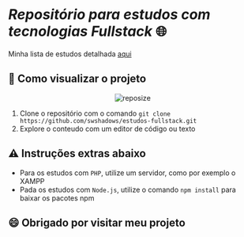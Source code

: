 # _Repositório para estudos com tecnologias Fullstack_ :globe_with_meridians:

Minha lista de estudos detalhada [aqui](https://thoracic-nyala-418.notion.site/Lista-de-Estudos-1acba06fe09c48b19cd1123b30380601)

## :gem: Como visualizar o projeto

<div align="center">

![reposize](https://img.shields.io/github/repo-size/swshadows/estudos-fullstack?color=313131&label=Tamanho%20do%20Repositório&logo=github&logoColor=fff&style=flat-square)

</div>

1. Clone o repositório com o comando `git clone https://github.com/swshadows/estudos-fullstack.git`
2. Explore o conteudo com um editor de código ou texto

## :warning: Instruções extras abaixo

- Para os estudos com `PHP`, utilize um servidor, como por exemplo o XAMPP
- Pada os estudos com `Node.js`, utilize o comando `npm install` para baixar os pacotes npm

## :smile: Obrigado por visitar meu projeto
